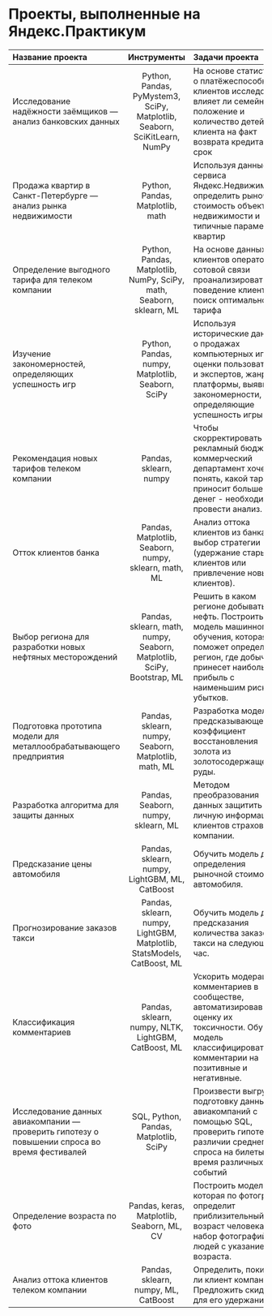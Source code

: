 # Проекты, выполненные на Яндекс.Практикум

Название проекта | Инструменты | Задачи проекта
:--- | :---: | :---
Исследование надёжности заёмщиков — анализ банковских данных | Python, Pandas, PyMystem3, SciPy, Matplotlib, Seaborn, SciKitLearn, NumPy | На основе статистики о платёжеспособности клиентов исследовать влияет ли семейное положение и количество детей клиента на факт возврата кредита в срок
Продажа квартир в Санкт-Петербурге — анализ рынка недвижимости | Python, Pandas, Matplotlib, math | Используя данные сервиса Яндекс.Недвижимость, определить рыночную стоимость объектов недвижимости и типичные параметры квартир
Определение выгодного тарифа для телеком компании | Python, Pandas, Matplotlib, NumPy, SciPy, math, Seaborn, sklearn, ML | На основе данных клиентов оператора сотовой связи проанализировать поведение клиентов и поиск оптимального тарифа
Изучение закономерностей, определяющих успешность игр | Python, Pandas, numpy, Matplotlib, Seaborn, SciPy | Используя исторические данные о продажах компьютерных игр, оценки пользователей и экспертов, жанры и платформы, выявить закономерности, определяющие успешность игры  
Рекомендация новых тарифов телеком компании | Pandas, sklearn, numpy | Чтобы скорректировать рекламный бюджет, коммерческий департамент хочет понять, какой тариф приносит больше денег - необходимо провести анализ.
Отток клиентов банка | Pandas, Matplotlib, Seaborn, numpy, sklearn, math, ML | Анализ оттока клиентов из банка для выбор стратегии (удержание старых клиентов или привлечение новых клиентов).
Выбор региона для разработки новых нефтяных месторождений | Pandas, sklearn, math, numpy, Seaborn, Matplotlib, SciPy, Bootstrap, ML | Решить в каком регионе добывать нефть. Построить модель машинного обучения, которая поможет определить регион, где добыча принесет наибольшую прибыль с наименьшим риском убытков.
Подготовка прототипа модели для металлообрабатывающего предприятия | Pandas, sklearn, numpy, Seaborn, Matplotlib, math, ML | Разработка модели, предсказывающей коэффициент восстановления золота из золотосодержащей руды.
Разработка алгоритма для защиты данных | Pandas, Seaborn, numpy, sklearn, ML | Методом преобразования данных защитить личную информацию клиентов страховой компании. 
Предсказание цены автомобиля | Pandas, sklearn, numpy, LightGBM, ML, CatBoost | Обучить модель для определения рыночной стоимости автомобиля.
Прогнозирование заказов такси | Pandas, sklearn, numpy, LightGBM, Matplotlib, StatsModels, CatBoost, ML | Обучить модель для предсказания количества заказов такси на следующий час.
Классификация комментариев | Pandas, sklearn, numpy, NLTK, LightGBM, CatBoost, ML | Ускорить модерацию комментариев в сообществе, автоматизировав оценку их токсичности. Обучить модель классифицировать комментарии на позитивные и негативные.
Исследование данных авиакомпании — проверить гипотезу о повышении спроса во время фестивалей | SQL, Python, Pandas, Matplotlib, SciPy | Произвести выгрузки и подготовку данных авиакомпаний с помощью SQL, проверить гипотезу о различии среднего спроса на билеты во время различных событий
Определение возраста по фото | Pandas, keras, Matplotlib, Seaborn, ML, CV | Построить модель, которая по фотографии определит приблизительный возраст человека. Есть набор фотографий людей с указанием возраста.	
Анализ оттока клиентов телеком компании  | Pandas, sklearn, numpy, ML, CatBoost | Определить, покинет ли клиент компанию. Предложить скидку для его удержания

